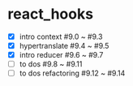 # react_hooks

- [x] intro context #9.0 ~ #9.3
- [X] hypertranslate #9.4 ~ #9.5
- [X] intro reducer #9.6 ~ #9.7
- [ ] to dos #9.8 ~ #9.11
- [ ] to dos refactoring #9.12 ~ #9.14